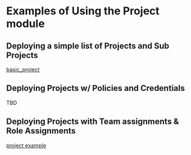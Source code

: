 # Examples of Using the Project module

## Deploying a simple list of Projects and Sub Projects
[basic_project](basic_project/README.md)

## Deploying Projects w/ Policies and Credentials
TBD

## Deploying Projects with Team assignments & Role Assignments
[project example](project_w_role_assignments/README.md)
